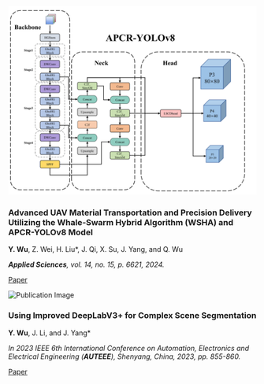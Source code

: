 <!-- - **Y. Wu**, Z. Wei, H. Liu*, J. Qi, X. Su, J. Yang, and Q. Wu, " Advanced UAV Material Transportation and Precision Delivery Utilizing the Whale-Swarm Hybrid Algorithm (WSHA) and APCR-YOLOv8 Model", **Applied Sciences**, vol. 14, no. 15, p. 6621, 2024. [[Paper]](paper/applsci-14-06621-v2.pdf)

- **Y. Wu**, J. Li, and J. Yang*, "Using Improved DeepLabV3+ for Complex Scene Segmentation", in 2023 IEEE 6th International Conference on Automation, Electronics and Electrical Engineering (**AUTEEE**), Shenyang, China, 2023, pp. 855-860. [[Paper]](paper/Using_Improved_DeepLabV3_for_Complex_Scene_Segmentation.pdf) -->

<!-- publications.md内容 -->
<div class="publication-card row align-items-center mb-4">
    <div class="col-md-6">
        <div class="publication-image-container">
            <img src="static/assets/applsci.png" class="img-fluid publication-image" alt="Publication Image">
        </div>
    </div>
    <div class="col-md-6">
        <h3 class="publication-title">
            <b>Advanced UAV Material Transportation and Precision Delivery Utilizing the Whale-Swarm Hybrid Algorithm (WSHA) and APCR-YOLOv8 Model</b>
        </h3>
        <p class="publication-authors">
            <b>Y. Wu</b>, Z. Wei, H. Liu*, J. Qi, X. Su, J. Yang, and Q. Wu
        </p>
        <p class="publication-info">
            <i><b>Applied Sciences</b>, vol. 14, no. 15, p. 6621, 2024.</i>
        </p>
        <p class="publication-links">
            <a href="paper/applsci-14-06621-v2.pdf">Paper</a>
        </p>
    </div>
</div>

<div class="publication-card row align-items-center mb-4">
    <div class="col-md-6">
        <div class="publication-image-container">
            <img src="static/assets/AUTEEE.png" class="img-fluid publication-image" alt="Publication Image">
        </div>
    </div>
    <div class="col-md-6">
        <h3 class="publication-title">
            <b>Using Improved DeepLabV3+ for Complex Scene Segmentation</b>
        </h3>
        <p class="publication-authors">
            <b>Y. Wu</b>, J. Li, and J. Yang*
        </p>
        <p class="publication-info">
            <i>In 2023 IEEE 6th International Conference on Automation, Electronics and Electrical Engineering (<b>AUTEEE</b>), Shenyang, China, 2023, pp. 855-860.</i>
        </p>
        <p class="publication-links">
            <a href="paper/Using_Improved_DeepLabV3_for_Complex_Scene_Segmentation.pdf">Paper</a>
        </p>
    </div>
</div>
